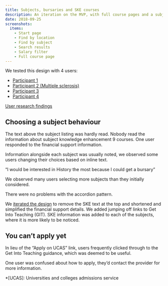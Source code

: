 ```yaml
---
title: Subjects, bursaries and SKE courses
description: An iteration on the MVP, with full course pages and a subject filter with bursary and SKE information
date: 2018-09-25
screenshots:
  items:
    - Start page
    - Find by location
    - Find by subject
    - Search results
    - Salary filter
    - Full course page
---
```


We tested this design with 4 users:

- [Participant 1](https://lookback.io/watch/az5TkZTc9rwgyoheL)
- [Participant 2 (Multiple sclerosis)](https://lookback.io/watch/K6SmyEx5Kz76j6TAf)
- [Participant 3](https://lookback.io/watch/YSyCpM8ERpT7oFEAK)
- [Participant 4](https://lookback.io/watch/Qm2gKZJYCTopwAKNM)

[User research findings](https://docs.google.com/spreadsheets/d/1EEpqT5u2GLr3wJyk_SnKiysTtf5s88gYGiYqmWzNjl4/)

## Choosing a subject behaviour

The text above the subject listing was hardly read. Nobody read the information about subject knowledge enhancement 9 courses. One user responded to the financial support information.

Information alongside each subject was usually noted, we observed some users changing their choices based on inline text.

“I would be interested in History the most because I could get a bursary”

We observed many users selecting more subjects than they initially considered.

There were no problems with the accordion pattern.

We [iterated the design](/find-teacher-training/live-launch#find-by-subject) to remove the SKE text at the top and shortened and simplified the financial support details. We added jumping off links to Get Into Teaching (GIT). SKE information was added to each of the subjects, where it is more likely to be noticed.

## You can’t apply yet

In lieu of the “Apply on UCAS” link, users frequently clicked through to the Get Into Teaching guidance, which was deemed to be useful.

One user was confused about how to apply, they’d contact the provider for more information.

*[UCAS]: Universities and colleges admissions service
